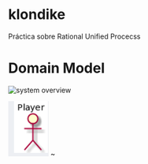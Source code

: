 # klondike
Práctica sobre Rational Unified Procecss

# Domain Model


![system overview](http://www.plantuml.com/plantuml/proxy?cache=no&src=https://raw.githubusercontent.com/ciscoruiz/klondike/main/domainModel/entities.puml?token=AAS45Z2H6K2PTBPQXUIZJYDAGNUL4)

![plot](./actor/actor.png)
~




